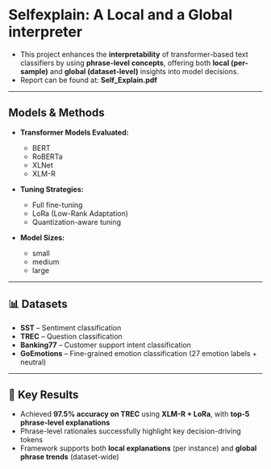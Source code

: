 # Selfexplain: A Local and a Global interpreter
- This project enhances the **interpretability** of transformer-based text classifiers by using **phrase-level concepts**, offering both **local (per-sample)** and **global (dataset-level)** insights into model decisions.
- Report can be found at: **Self_Explain.pdf**
---

## Models & Methods

- **Transformer Models Evaluated:**  
  - BERT  
  - RoBERTa  
  - XLNet  
  - XLM-R  

- **Tuning Strategies:**  
  - Full fine-tuning  
  - LoRa (Low-Rank Adaptation)  
  - Quantization-aware tuning  

- **Model Sizes:**  
  - small
  - medium
  - large

---

## 📊 Datasets

- **SST** – Sentiment classification  
- **TREC** – Question classification  
- **Banking77** – Customer support intent classification  
- **GoEmotions** – Fine-grained emotion classification (27 emotion labels + neutral)

---

## 🚀 Key Results

- Achieved **97.5% accuracy on TREC** using **XLM-R + LoRa**, with **top-5 phrase-level explanations**
- Phrase-level rationales successfully highlight key decision-driving tokens
- Framework supports both **local explanations** (per instance) and **global phrase trends** (dataset-wide)
